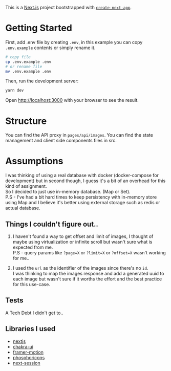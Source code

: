 This is a [Next.js](https://nextjs.org/) project bootstrapped with [`create-next-app`](https://github.com/vercel/next.js/tree/canary/packages/create-next-app).

# Getting Started

First, add .env file by creating `.env`, in this example you can copy `.env.example` contents or simply rename it.

```bash
# copy file
cp .env.example .env
# or rename file
mv .env.example .env
```

Then, run the development server:

```bash
yarn dev
```

Open [http://localhost:3000](http://localhost:3000) with your browser to see the result.

# Structure

You can find the API proxy in `pages/api/images`.
You can find the state management and client side components files in src.

# Assumptions

I was thinking of using a real database with docker (docker-compose for development) but in second though, I guess it's a bit of an overhead for this kind of assignment.<br />
So I decided to just use in-memory database. (Map or Set).
<br />
P.S - I've had a bit hard times to keep persistency with in-memory store using Map and I believe it's better using external storage such as redis or actual database.

## Things I couldn't figure out..

1. I haven't found a way to get offset and limit of images, I thought of maybe using virtualization or infinite scroll but wasn't sure what is expected from me.<br />
P.S - query params like `?page=X` or `?limit=X` or `?offset=X` wasn't working for me..

2. I used the `url` as the identifier of the images since there's no `id`.<br />
I was thinking to map the images response and add a generated uuid to each image but wasn't sure if it worths the effort and the best practice for this use-case.

## Tests

A Tech Debt I didn't get to..

## Libraries I used
- [nextjs](https://nextjs.org)
- [chakra-ui](https://chakra-ui.com)
- [framer-motion](https://www.framer.com/motion)
- [phosphoricons](https://phosphoricons.com)
- [next-session](https://github.com/hoangvvo/next-session)